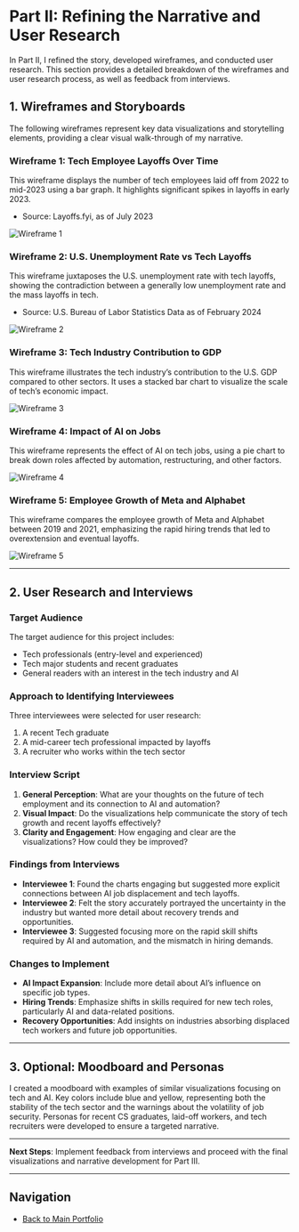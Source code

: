 # Part II: Refining the Narrative and User Research

In Part II, I refined the story, developed wireframes, and conducted user research. This section provides a detailed breakdown of the wireframes and user research process, as well as feedback from interviews.

## 1. Wireframes and Storyboards

The following wireframes represent key data visualizations and storytelling elements, providing a clear visual walk-through of my narrative.

### Wireframe 1: Tech Employee Layoffs Over Time
This wireframe displays the number of tech employees laid off from 2022 to mid-2023 using a bar graph. It highlights significant spikes in layoffs in early 2023.
- Source: Layoffs.fyi, as of July 2023

![Wireframe 1](w1.jpg)

### Wireframe 2: U.S. Unemployment Rate vs Tech Layoffs
This wireframe juxtaposes the U.S. unemployment rate with tech layoffs, showing the contradiction between a generally low unemployment rate and the mass layoffs in tech.
- Source: U.S. Bureau of Labor Statistics Data as of February 2024

![Wireframe 2](w2.jpg)

### Wireframe 3: Tech Industry Contribution to GDP
This wireframe illustrates the tech industry’s contribution to the U.S. GDP compared to other sectors. It uses a stacked bar chart to visualize the scale of tech’s economic impact.

![Wireframe 3](w3.jpg)

### Wireframe 4: Impact of AI on Jobs
This wireframe represents the effect of AI on tech jobs, using a pie chart to break down roles affected by automation, restructuring, and other factors.

![Wireframe 4](w4.jpg)

### Wireframe 5: Employee Growth of Meta and Alphabet
This wireframe compares the employee growth of Meta and Alphabet between 2019 and 2021, emphasizing the rapid hiring trends that led to overextension and eventual layoffs.

![Wireframe 5](w4.jpg)

---

## 2. User Research and Interviews

### Target Audience
The target audience for this project includes:
- Tech professionals (entry-level and experienced)
- Tech major students and recent graduates
- General readers with an interest in the tech industry and AI

### Approach to Identifying Interviewees
Three interviewees were selected for user research:
1. A recent Tech graduate
2. A mid-career tech professional impacted by layoffs
3. A recruiter who works within the tech sector

### Interview Script
1. **General Perception**: What are your thoughts on the future of tech employment and its connection to AI and automation?
2. **Visual Impact**: Do the visualizations help communicate the story of tech growth and recent layoffs effectively?
3. **Clarity and Engagement**: How engaging and clear are the visualizations? How could they be improved?

### Findings from Interviews
- **Interviewee 1**: Found the charts engaging but suggested more explicit connections between AI job displacement and tech layoffs.
- **Interviewee 2**: Felt the story accurately portrayed the uncertainty in the industry but wanted more detail about recovery trends and opportunities.
- **Interviewee 3**: Suggested focusing more on the rapid skill shifts required by AI and automation, and the mismatch in hiring demands.

### Changes to Implement
- **AI Impact Expansion**: Include more detail about AI’s influence on specific job types.
- **Hiring Trends**: Emphasize shifts in skills required for new tech roles, particularly AI and data-related positions.
- **Recovery Opportunities**: Add insights on industries absorbing displaced tech workers and future job opportunities.

---

## 3. Optional: Moodboard and Personas

I created a moodboard with examples of similar visualizations focusing on tech and AI. Key colors include blue and yellow, representing both the stability of the tech sector and the warnings about the volatility of job security. Personas for recent CS graduates, laid-off workers, and tech recruiters were developed to ensure a targeted narrative.

---

**Next Steps**:
Implement feedback from interviews and proceed with the final visualizations and narrative development for Part III.

---
## Navigation
- [Back to Main Portfolio](README.md)

